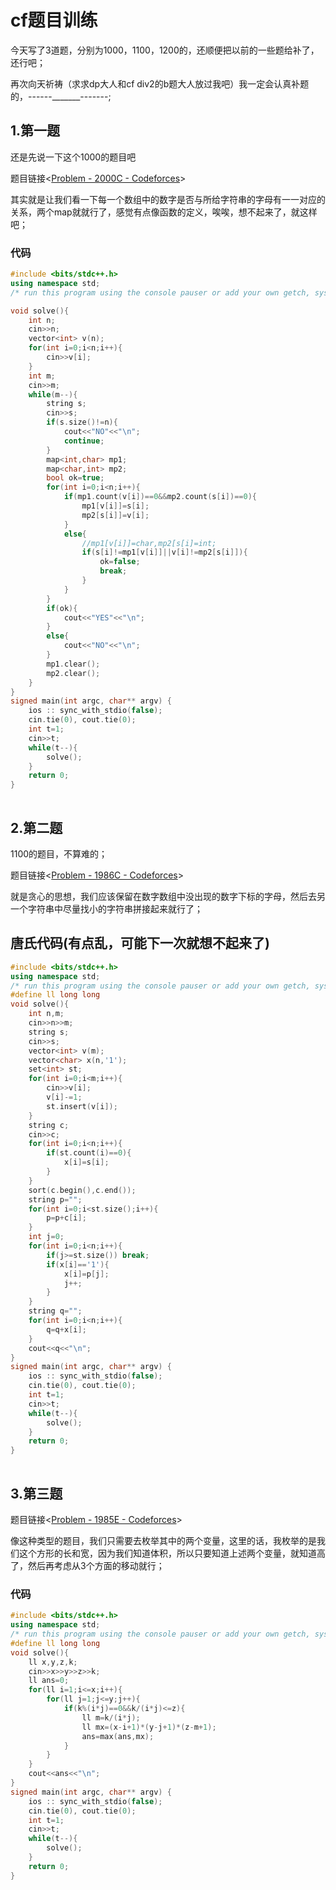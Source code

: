 # cf题目训练

今天写了3道题，分别为1000，1100，1200的，还顺便把以前的一些题给补了，还行吧；

再次向天祈祷（求求dp大人和cf div2的b题大人放过我吧）我一定会认真补题的，------_______-------;

## 1.第一题

还是先说一下这个1000的题目吧

题目链接<[Problem - 2000C - Codeforces](https://codeforces.com/problemset/problem/2000/C)>

其实就是让我们看一下每一个数组中的数字是否与所给字符串的字母有一一对应的关系，两个map就就行了，感觉有点像函数的定义，唉唉，想不起来了，就这样吧；

### 代码

```cpp
#include <bits/stdc++.h> 
using namespace std;
/* run this program using the console pauser or add your own getch, system("pause") or input loop */

void solve(){
	int n;
	cin>>n;
	vector<int> v(n);
	for(int i=0;i<n;i++){
		cin>>v[i];
	}
	int m;
	cin>>m;
	while(m--){
		string s;
		cin>>s;
		if(s.size()!=n){
			cout<<"NO"<<"\n";
			continue;
		}
		map<int,char> mp1;
		map<char,int> mp2;
		bool ok=true;
		for(int i=0;i<n;i++){
			if(mp1.count(v[i])==0&&mp2.count(s[i])==0){
				mp1[v[i]]=s[i];
				mp2[s[i]]=v[i];
			}
			else{ 
				//mp1[v[i]]=char,mp2[s[i]=int;
				if(s[i]!=mp1[v[i]]||v[i]!=mp2[s[i]]){
					ok=false;
					break;
				}
			}
		}
		if(ok){
			cout<<"YES"<<"\n";
		}
		else{
			cout<<"NO"<<"\n";
		}
		mp1.clear();
		mp2.clear();
	}
}
signed main(int argc, char** argv) {
	ios :: sync_with_stdio(false);
	cin.tie(0), cout.tie(0);
	int t=1;
	cin>>t;
	while(t--){
		solve();
	}
	return 0;
}
```

![点击并拖拽以移动](data:image/gif;base64,R0lGODlhAQABAPABAP///wAAACH5BAEKAAAALAAAAAABAAEAAAICRAEAOw==)

## 2.第二题

1100的题目，不算难的；

题目链接<[Problem - 1986C - Codeforces](https://codeforces.com/problemset/problem/1986/C)>

就是贪心的思想，我们应该保留在数字数组中没出现的数字下标的字母，然后去另一个字符串中尽量找小的字符串拼接起来就行了；

## 唐氏代码(有点乱，可能下一次就想不起来了)

```cpp
#include <bits/stdc++.h> 
using namespace std;
/* run this program using the console pauser or add your own getch, system("pause") or input loop */
#define ll long long
void solve(){
	int n,m;
	cin>>n>>m;
	string s;
	cin>>s;
	vector<int> v(m);
	vector<char> x(n,'1');
	set<int> st; 
	for(int i=0;i<m;i++){
		cin>>v[i];
		v[i]-=1;
		st.insert(v[i]);
	}
	string c;
	cin>>c;
	for(int i=0;i<n;i++){
		if(st.count(i)==0){
			x[i]=s[i];
		}
	}
	sort(c.begin(),c.end());
	string p="";
	for(int i=0;i<st.size();i++){
		p=p+c[i];
	}
	int j=0;
	for(int i=0;i<n;i++){
		if(j>=st.size()) break;
		if(x[i]=='1'){
			x[i]=p[j];
			j++;
		}
	}
	string q="";
	for(int i=0;i<n;i++){
		q=q+x[i];
	}
	cout<<q<<"\n";
}
signed main(int argc, char** argv) {
	ios :: sync_with_stdio(false);
	cin.tie(0), cout.tie(0);
	int t=1;
	cin>>t;
	while(t--){
		solve();
	}
	return 0;
}
```

![点击并拖拽以移动](data:image/gif;base64,R0lGODlhAQABAPABAP///wAAACH5BAEKAAAALAAAAAABAAEAAAICRAEAOw==)

## 3.第三题

题目链接<[Problem - 1985E - Codeforces](https://codeforces.com/problemset/problem/1985/E)>

像这种类型的题目，我们只需要去枚举其中的两个变量，这里的话，我枚举的是我们这个方形的长和宽，因为我们知道体积，所以只要知道上述两个变量，就知道高了，然后再考虑从3个方面的移动就行；

### 代码

```cpp
#include <bits/stdc++.h> 
using namespace std;
/* run this program using the console pauser or add your own getch, system("pause") or input loop */
#define ll long long
void solve(){
	ll x,y,z,k;
	cin>>x>>y>>z>>k;
	ll ans=0;
	for(ll i=1;i<=x;i++){
		for(ll j=1;j<=y;j++){
			if(k%(i*j)==0&&k/(i*j)<=z){
				ll m=k/(i*j);
				ll mx=(x-i+1)*(y-j+1)*(z-m+1);
				ans=max(ans,mx);
			}
		}
	}
	cout<<ans<<"\n";
}
signed main(int argc, char** argv) {
	ios :: sync_with_stdio(false);
	cin.tie(0), cout.tie(0);
	int t=1;
	cin>>t;
	while(t--){
		solve();
	}
	return 0;
}
```

![点击并拖拽以移动](data:image/gif;base64,R0lGODlhAQABAPABAP///wAAACH5BAEKAAAALAAAAAABAAEAAAICRAEAOw==)